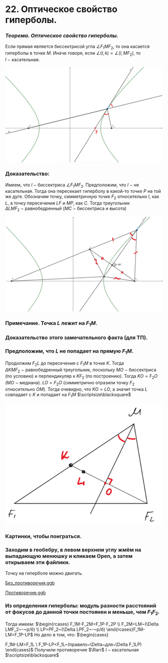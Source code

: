# 22. Оптическое свойство гиперболы.

### *Теорема. Оптическое свойство гиперболы.*
Если прямая является биссектрисой угла $\angle F_1MF_2$, то она касается гиперболы в точке $M$.
Иначе говоря, если $\angle(l, k)=\angle(l, MF_2)$, то $l~-~$касательная.

![Untitled](sem1/notes/topology_exam/22/Untitled.png)

### Доказательство:
Имеем, что $l~-~$биссектриса $\angle F_1MF_2$.
Предположим, что $l~-~$не касательная. Тогда она пересекает гиперболу в какой-то точке $P$ на той же дуге.
Обозначим точку, симметричную точке $F_2$ относительно $l$, как $L$, а точку пересечения $LF$ и $MP$, как $C$.
Тогда треугольник $\Delta LMF_2~-~$равнобедренный ($MC~-~$биссектриса и высота)

![Untitled](sem1/notes/topology_exam/22/Untitled%201.png)

### Примечание. Точка $L$ лежит на $F_1M$.

### Доказательство этого замечательного факта (для ТП).

### Предположим, что $L$ не попадает на прямую $F_1M$.
Продолжим $F_2L$ до пересечения с $F_1M$ в точке $K$.
Тогда $\Delta KMF_2~-~$равнобедренный треугольник, поскольку $MO~-~$биссектриса (по условию) и перпендикуляр к $KF_2$ (по построению).
Тогда $KO=F_2O$ ($MO~-~$медиана). $LO=F_2O$ (симметрично отразили точку $F_2$ относительно $OM$). 
Тогда очевидно, что $KO=LO$, а значит точка $L$ совпадает с $K$ и попадает на $F_1M$  $\scriptsize\blacksquare$

![Untitled](sem1/notes/topology_exam/22/Untitled%202.png)

### Картинки, чтобы поиграться.

### Заходим в геобебру, в левом верхнем углу жмём на выпадающую менюшку и кликаем Open, а затем открываем эти файлики.
Точку на гиперболе можно двигать.

[Без_противоречия.ggb](%D0%91%D0%B5%D0%B7_%D0%BF%D1%80%D0%BE%D1%82%D0%B8%D0%B2%D0%BE%D1%80%D0%B5%D1%87%D0%B8%D1%8F.ggb)

[Противоречие.ggb](%D0%9F%D1%80%D0%BE%D1%82%D0%B8%D0%B2%D0%BE%D1%80%D0%B5%D1%87%D0%B8%D0%B5.ggb)

### Из определения гиперболы: модуль разности расстояний от фокусов до данной точки постоянен и меньше, чем $F_1F_2$.
Тогда имеем:
$\begin{rcases}
F_1M-F_2M=F_1P-F_2P
\\
F_2M=LM~(\Delta LMF_2~-~р/б)
\\
LP=PF_2~(\Delta LPF_2~-~р/б)
\end{rcases}F_1M-LM=F_1P-LP$
Но дело в том, что:
$\begin{cases}

F_1M-LM=F_1L
\\
F_1P-LP<F_1L~(правило~\Delta~для~\Delta F_1LP)
\end{cases}$
Получили противоречие $\Rarr$ $l~-~$касательная  $\scriptsize\blacksquare$